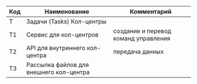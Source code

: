 | Код | Наименование                            | Комментарий                          |
|-----|-----------------------------------------|--------------------------------------|
| T   | Задачи (Tasks) Кол-центры               |                                      |
| T1  | Сервис для кол-центров                  | создание и перевод команд управления |
| T2  | API для внутреннего кол-центра          | передача данных                      |
| T3  | Рассылка файлов для внешнего кол-центра |                                      |
